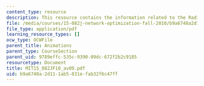 ```yaml
---
content_type: resource
description: This resource contains the information related to the Radix heap animation.
file: /media/courses/15-082j-network-optimization-fall-2010/b9a6748a2d111ab5831efab32f6c47ff_MIT15_082JF10_av09.pdf
file_type: application/pdf
learning_resource_types: []
ocw_type: OCWFile
parent_title: Animations
parent_type: CourseSection
parent_uid: 9789effc-535c-9390-09dc-672f2b2c9185
resourcetype: Document
title: MIT15_082JF10_av09.pdf
uid: b9a6748a-2d11-1ab5-831e-fab32f6c47ff
---
```

